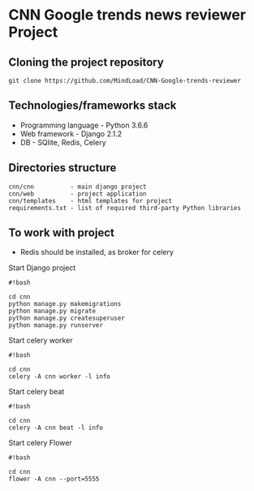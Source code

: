 CNN Google trends news reviewer Project
=======================================

Cloning the project repository
------------------------------

    git clone https://github.com/MindLoad/CNN-Google-trends-reviewer

Technologies/frameworks stack
-----------------------------

* Programming language - Python 3.6.6
* Web framework - Django 2.1.2
* DB - SQlite, Redis, Celery

Directories structure
---------------------

    cnn/cnn          - main django project
    cnn/web          - project application
    cnn/templates    - html templates for project
    requirements.txt - list of required third-party Python libraries

To work with project
----------------------------------
- Redis should be installed, as broker for celery


Start Django project

```
#!bash

cd cnn
python manage.py makemigrations
python manage.py migrate
python manage.py createsuperuser
python manage.py runserver

```

Start celery worker
```
#!bash

cd cnn
celery -A cnn worker -l info
```
Start celery beat
```
#!bash

cd cnn
celery -A cnn beat -l info
```
Start celery Flower
```
#!bash

cd cnn
flower -A cnn --port=5555
```
